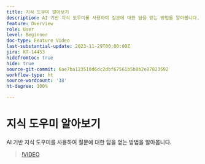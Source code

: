 ```yaml
---
title: 지식 도우미 알아보기
description: AI 기반 지식 도우미를 사용하여 질문에 대한 답을 얻는 방법을 알아봅니다.
feature: Overview
role: User
level: Beginner
doc-type: Feature Video
last-substantial-update: 2023-11-29T00:00:00Z
jira: KT-14453
hidefromtoc: true
hide: true
source-git-commit: 6ae7ba123510d6dc2dbf67561b5b0b2e87823592
workflow-type: ht
source-wordcount: '38'
ht-degree: 100%

---
```



# 지식 도우미 알아보기

AI 기반 지식 도우미를 사용하여 질문에 대한 답을 얻는 방법을 알아봅니다.

>[!VIDEO](https://video.tv.adobe.com/v/3425807/?learn=on)

